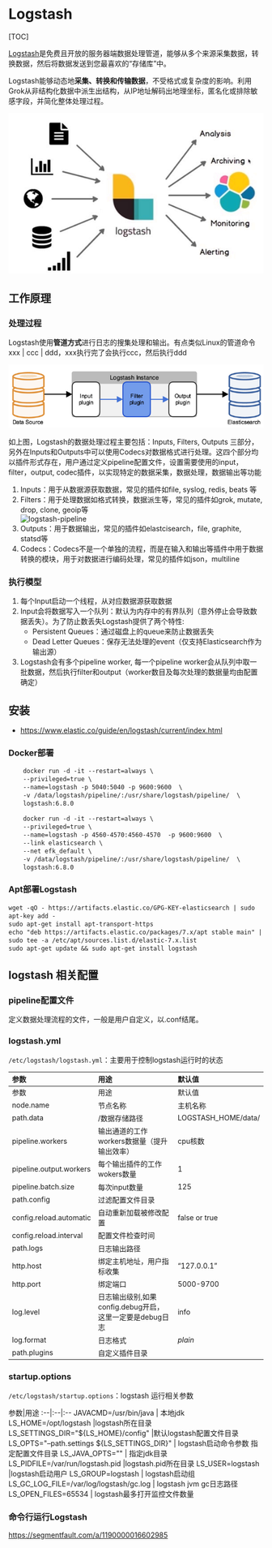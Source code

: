 # Logstash

[TOC]

[Logstash](https://www.elastic.co/cn/logstash)是免费且开放的服务器端数据处理管道，能够从多个来源采集数据，转换数据，然后将数据发送到您最喜欢的“存储库”中。

Logstash能够动态地**采集、转换和传输数据**，不受格式或复杂度的影响。利用Grok从非结构化数据中派生出结构，从IP地址解码出地理坐标，匿名化或排除敏感字段，并简化整体处理过程。

![logstash-2](./images/logstash-2.png)

## 工作原理

### 处理过程

Logstash使用**管道方式**进行日志的搜集处理和输出。有点类似Linux的管道命令 xxx | ccc | ddd，xxx执行完了会执行ccc，然后执行ddd

![logstash-1](./images/logstash-1.png)

如上图，Logstash的数据处理过程主要包括：Inputs, Filters, Outputs 三部分， 另外在Inputs和Outputs中可以使用Codecs对数据格式进行处理。这四个部分均以插件形式存在，用户通过定义pipeline配置文件，设置需要使用的input，filter，output, codec插件，以实现特定的数据采集，数据处理，数据输出等功能  

1. Inputs：用于从数据源获取数据，常见的插件如file, syslog, redis, beats 等
2. Filters：用于处理数据如格式转换，数据派生等，常见的插件如grok, mutate, drop,  clone, geoip等  
    ![logstash-pipeline](./images/logstash-pipeline.png)
3. Outputs：用于数据输出，常见的插件如elastcisearch，file, graphite, statsd等
4. Codecs：Codecs不是一个单独的流程，而是在输入和输出等插件中用于数据转换的模块，用于对数据进行编码处理，常见的插件如json，multiline

### 执行模型

1. 每个Input启动一个线程，从对应数据源获取数据  
2. Input会将数据写入一个队列：默认为内存中的有界队列（意外停止会导致数据丢失）。为了防止数丢失Logstash提供了两个特性:
    - Persistent Queues：通过磁盘上的queue来防止数据丢失
    - Dead Letter Queues：保存无法处理的event（仅支持Elasticsearch作为输出源）
3. Logstash会有多个pipeline worker, 每一个pipeline worker会从队列中取一批数据，然后执行filter和output（worker数目及每次处理的数据量均由配置确定）

## 安装

- <https://www.elastic.co/guide/en/logstash/current/index.html>

### Docker部署

```shell
    docker run -d -it --restart=always \
    --privileged=true \
    --name=logstash -p 5040:5040 -p 9600:9600  \
    -v /data/logstash/pipeline/:/usr/share/logstash/pipeline/  \
    logstash:6.8.0
```

```shell
    docker run -d -it --restart=always \
    --privileged=true \
    --name=logstash -p 4560-4570:4560-4570  -p 9600:9600  \
    --link elasticsearch \
    --net efk_default \
    -v /data/logstash/pipeline/:/usr/share/logstash/pipeline/  \
    logstash:6.8.0
```

### Apt部署Logstash

``` shell
wget -qO - https://artifacts.elastic.co/GPG-KEY-elasticsearch | sudo apt-key add -
sudo apt-get install apt-transport-https
echo "deb https://artifacts.elastic.co/packages/7.x/apt stable main" | sudo tee -a /etc/apt/sources.list.d/elastic-7.x.list
sudo apt-get update && sudo apt-get install logstash
```

## logstash 相关配置

### pipeline配置文件

定义数据处理流程的文件，一般是用户自定义，以.conf结尾。

### logstash.yml

`/etc/logstash/logstash.yml`：主要用于控制logstash运行时的状态

参数|用途|默认值
:--|:--|:--
参数|用途|默认值
node.name|节点名称|主机名称
path.data|/数据存储路径 |LOGSTASH_HOME/data/
pipeline.workers|输出通道的工作workers数据量（提升输出效率）|cpu核数
pipeline.output.workers|每个输出插件的工作wokers数量|1
pipeline.batch.size|每次input数量|125
path.config|过滤配置文件目录|
config.reload.automatic|自动重新加载被修改配置|false or true
config.reload.interval|配置文件检查时间|
path.logs|日志输出路径|
http.host|绑定主机地址，用户指标收集|“127.0.0.1”
http.port|绑定端口|5000-9700
log.level|日志输出级别,如果config.debug开启，这里一定要是debug日志|info
log.format|日志格式 |*plain*
path.plugins|自定义插件目录|

### startup.options

`/etc/logstash/startup.options`：logstash 运行相关参数

参数|用途
:--|:--|:--
JAVACMD=/usr/bin/java | 本地jdk
LS_HOME=/opt/logstash |logstash所在目录
LS_SETTINGS_DIR="${LS_HOME}/config" |默认logstash配置文件目录
LS_OPTS="–path.settings ${LS_SETTINGS_DIR}" | logstash启动命令参数 指定配置文件目录
LS_JAVA_OPTS="" | 指定jdk目录
LS_PIDFILE=/var/run/logstash.pid |logstash.pid所在目录
LS_USER=logstash |logstash启动用户
LS_GROUP=logstash | logstash启动组
LS_GC_LOG_FILE=/var/log/logstash/gc.log | logstash jvm gc日志路径
LS_OPEN_FILES=65534 | logstash最多打开监控文件数量

### 命令行运行Logstash

<https://segmentfault.com/a/1190000016602985>